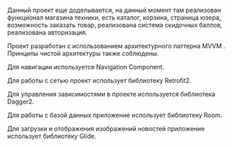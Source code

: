 Данный проект еще доделывается, на данный момент там реализован функционал магазина техники, есть каталог, корзина, страница юзера, возможность заказать товар, реализована система скидочных баллов, реализована авторизация.

Проект разработан с использованием архитектурного паттерна MVVM . Принципы чистой архитектуры также соблюдены.

Для навигации используется Navigation Component.

Для работы с сетью проект использует библиотеку Retrofit2.

Для управления зависимостями в проекте используется библиотека Dagger2.

Для работы с базой данных приложение использует библиотеку Room. 

Для загрузки и отображения изображений новостей приложение использует библиотеку Glide.
